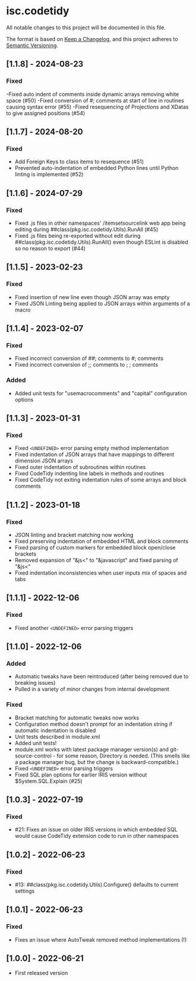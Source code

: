 # isc.codetidy

All notable changes to this project will be documented in this file.

The format is based on [Keep a Changelog](https://keepachangelog.com/en/1.0.0/),
and this project adheres to [Semantic Versioning](https://semver.org/spec/v2.0.0.html).

## [1.1.8] - 2024-08-23

### Fixed
-Fixed auto indent of comments inside dynamic arrays removing white space (#50)
-Fixed conversion of #; comments at start of line in routines causing syntax error (#55)
-Fixed resequencing of Projections and XDatas to give assigned positions (#54)

## [1.1.7] - 2024-08-20

### Fixed
- Add Foreign Keys to class items to resequence (#51)
- Prevented auto-indentation of embedded Python lines until Python linting is implemented (#52)

## [1.1.6] - 2024-07-29

### Fixed
- Fixed .js files in other namespaces' /itemsetsourcelink web app being editing during ##class(pkg.isc.codetidy.Utils).RunAll (#45)
- Fixed .js files being re-exported without edit during ##class(pkg.isc.codetidy.Utils).RunAll() even though ESLint is disabled so no reason to export (#44)

## [1.1.5] - 2023-02-23

### Fixed
- Fixed insertion of new line even though JSON array was empty
- Fixed JSON Linting being applied to JSON arrays within arguments of a macro

## [1.1.4] - 2023-02-07

### Fixed
- Fixed incorrect conversion of ##; comments to #; comments
- Fixed incorrect conversion of ;; comments to ; ; comments

### Added
- Added unit tests for "usemacrocomments" and "capital" configuration options

## [1.1.3] - 2023-01-31

### Fixed
- Fixed `<UNDEFINED>` error parsing empty method implementation
- Fixed indentation of JSON arrays that have mappings to different dimension JSON arrays
- Fixed outer indentation of subroutines within routines
- Fixed CodeTidy indenting line labels in methods and routines
- Fixed CodeTidy not exiting indentation rules of some arrays and block comments

## [1.1.2] - 2023-01-18

### Fixed
- JSON linting and bracket matching now working
- Fixed preserving indentation of embedded HTML and block comments
- Fixed parsing of custom markers for embedded block open/close brackets
- Removed expansion of "&js<" to "&javascript" and fixed parsing of "&js<"
- Fixed indentation inconsistencies when user inputs mix of spaces and tabs

## [1.1.1] - 2022-12-06

### Fixed
- Fixed another `<UNDEFINED>` error parsing triggers

## [1.1.0] - 2022-12-06

### Added 
- Automatic tweaks have been reintroduced (after being removed due to breaking issues)
- Pulled in a variety of minor changes from internal development

### Fixed
- Bracket matching for automatic tweaks now works
- Configuration method doesn't prompt for an indentation string if automatic indentation is disabled
- Unit tests described in module.xml
- Added unit tests!
- module.xml works with latest package manager version(s) and git-source-control - for some reason, Directory is needed. (This smells like a package manager bug, but the change is backward-compatible.)
- Fixed `<UNDEFINED>` error parsing triggers
- Fixed SQL plan options for earlier IRIS version without $System.SQL.Explain (#25)

## [1.0.3] - 2022-07-19
### Fixed
- #21: Fixes an issue on older IRIS versions in which embedded SQL would cause CodeTidy extension code to run in other namespaces

## [1.0.2] - 2022-06-23
### Fixed
- #13: ##class(pkg.isc.codetidy.Utils).Configure() defaults to current settings

## [1.0.1] - 2022-06-23
### Fixed
- Fixes an issue where AutoTweak removed method implementations (!)

## [1.0.0] - 2022-06-21
- First released version

